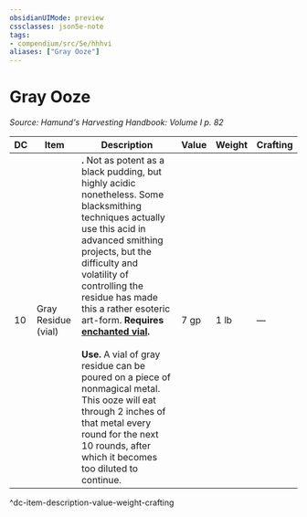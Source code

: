 ```yaml
---
obsidianUIMode: preview
cssclasses: json5e-note
tags:
- compendium/src/5e/hhhvi
aliases: ["Gray Ooze"]
---
```

# Gray Ooze
*Source: Hamund's Harvesting Handbook: Volume I p. 82* 

| DC | Item | Description | Value | Weight | Crafting |
|----|------|-------------|-------|--------|----------|
| 10 | Gray Residue (vial) | **.** Not as potent as a black pudding, but highly acidic nonetheless. Some blacksmithing techniques actually use this acid in advanced smithing projects, but the difficulty and volatility of controlling the residue has made this a rather esoteric art-form. **Requires [enchanted vial](compendium/items/enchanted-vial-hhhvi.md).**<br /><br />**Use.** A vial of gray residue can be poured on a piece of nonmagical metal. This ooze will eat through 2 inches of that metal every round for the next 10 rounds, after which it becomes too diluted to continue. | 7 gp | 1 lb | — |
^dc-item-description-value-weight-crafting